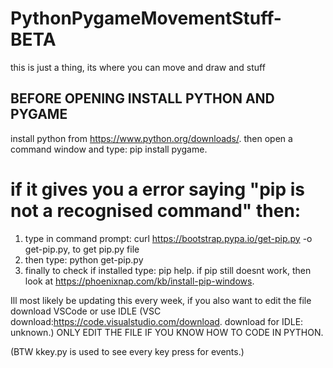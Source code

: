 # PythonPygameMovementStuff-BETA
this is just a thing, its where you can move and draw and stuff
## BEFORE OPENING INSTALL PYTHON AND PYGAME
install python from https://www.python.org/downloads/.
then open a command window and type: pip install pygame.
# if it gives you a error saying "pip is not a recognised command" then:
  1. type in command prompt: curl https://bootstrap.pypa.io/get-pip.py -o get-pip.py, to get pip.py file
  2. then type: python get-pip.py
  3. finally to check if installed type: pip help.
if pip still doesnt work, then look at https://phoenixnap.com/kb/install-pip-windows.

Ill most likely be updating this every week, if you also want to edit the file download VSCode or use IDLE (VSC download:https://code.visualstudio.com/download. download for IDLE: unknown.) ONLY EDIT THE FILE IF YOU KNOW HOW TO CODE IN PYTHON.

(BTW kkey.py is used to see every key press for events.)
